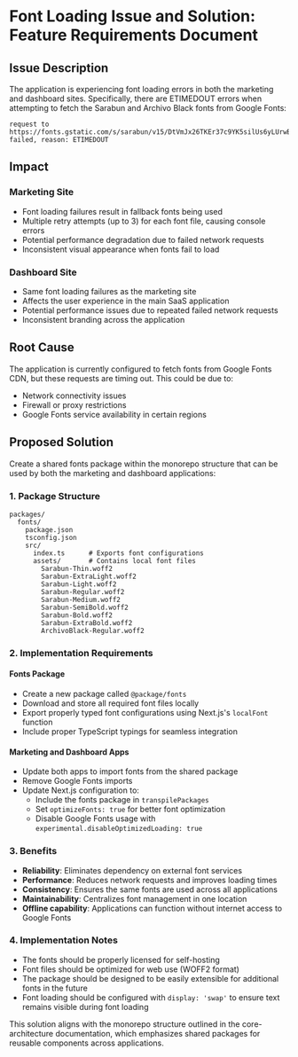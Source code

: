 # Font Loading Issue and Solution: Feature Requirements Document

## Issue Description

The application is experiencing font loading errors in both the marketing and dashboard sites. Specifically, there are ETIMEDOUT errors when attempting to fetch the Sarabun and Archivo Black fonts from Google Fonts:

```
request to https://fonts.gstatic.com/s/sarabun/v15/DtVmJx26TKEr37c9YK5silUs6yLUrwB0lw.woff2 failed, reason: ETIMEDOUT
```

## Impact

### Marketing Site
- Font loading failures result in fallback fonts being used
- Multiple retry attempts (up to 3) for each font file, causing console errors
- Potential performance degradation due to failed network requests
- Inconsistent visual appearance when fonts fail to load

### Dashboard Site
- Same font loading failures as the marketing site
- Affects the user experience in the main SaaS application
- Potential performance issues due to repeated failed network requests
- Inconsistent branding across the application

## Root Cause

The application is currently configured to fetch fonts from Google Fonts CDN, but these requests are timing out. This could be due to:
- Network connectivity issues
- Firewall or proxy restrictions
- Google Fonts service availability in certain regions

## Proposed Solution

Create a shared fonts package within the monorepo structure that can be used by both the marketing and dashboard applications:

### 1. Package Structure
```
packages/
  fonts/
    package.json
    tsconfig.json
    src/
      index.ts      # Exports font configurations
      assets/       # Contains local font files
        Sarabun-Thin.woff2
        Sarabun-ExtraLight.woff2
        Sarabun-Light.woff2
        Sarabun-Regular.woff2
        Sarabun-Medium.woff2
        Sarabun-SemiBold.woff2
        Sarabun-Bold.woff2
        Sarabun-ExtraBold.woff2
        ArchivoBlack-Regular.woff2
```

### 2. Implementation Requirements

#### Fonts Package
- Create a new package called `@package/fonts`
- Download and store all required font files locally
- Export properly typed font configurations using Next.js's `localFont` function
- Include proper TypeScript typings for seamless integration

#### Marketing and Dashboard Apps
- Update both apps to import fonts from the shared package
- Remove Google Fonts imports
- Update Next.js configuration to:
  - Include the fonts package in `transpilePackages`
  - Set `optimizeFonts: true` for better font optimization
  - Disable Google Fonts usage with `experimental.disableOptimizedLoading: true`

### 3. Benefits

- **Reliability**: Eliminates dependency on external font services
- **Performance**: Reduces network requests and improves loading times
- **Consistency**: Ensures the same fonts are used across all applications
- **Maintainability**: Centralizes font management in one location
- **Offline capability**: Applications can function without internet access to Google Fonts

### 4. Implementation Notes

- The fonts should be properly licensed for self-hosting
- Font files should be optimized for web use (WOFF2 format)
- The package should be designed to be easily extensible for additional fonts in the future
- Font loading should be configured with `display: 'swap'` to ensure text remains visible during font loading

This solution aligns with the monorepo structure outlined in the core-architecture documentation, which emphasizes shared packages for reusable components across applications.
